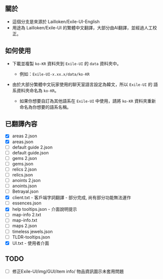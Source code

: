 ## 關於
- 這個分支是來源於 Lailloken/Exile-UI-English 
- 用途為 Lailloken/Exile-UI 的繁體中文翻譯，大部分由AI翻譯，並經過人工校正。

## 如何使用
- 下載並複製 `ko-KR` 資料夾到 `Exile-UI` 的 `data` 資料夾中。
  - 例如：`Exile-UI-x.xx.x/data/ko-KR`

- 由於大部分繁體中文玩家使用的聊天室語言設定為韓文，所以 `Exile-UI` 的 語系資料夾命名為 `ko-KR`。
  - 如果你想要自訂為其他語系在 `Exile-UI` 中使用，請將 `ko-KR` 資料夾重新命名為你想要的語系名稱。

## 已翻譯內容
- [x] areas 2.json
- [x] areas.json
- [ ] default guide 2.json
- [ ] default guide.json
- [ ] gems 2.json
- [ ] gems.json
- [ ] relics 2.json
- [ ] relics.json
- [ ] anoints 2.json
- [ ] anoints.json
- [ ] Betrayal.json
- [x] client.txt - 客戶端字詞翻譯 - 部分完成, 尚有部分功能無法運作
- [ ] essences.json
- [x] help tooltips.json - 介面說明提示
- [ ] map-info 2.txt
- [ ] map-info.txt
- [ ] maps 2.json
- [ ] timeless jewels.json
- [ ] TLDR-tooltips.json
- [x] UI.txt - 使用者介面

## TODO
- [ ] 修正Exile-UI/img/GUI/item info/ 物品資訊圖示未套用問題